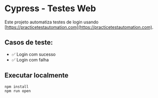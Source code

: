 # Cypress - Testes Web

Este projeto automatiza testes de login usando [https://practicetestautomation.com](https://practicetestautomation.com).

## Casos de teste:
- ✅ Login com sucesso
- ✅ Login com falha

## Executar localmente
```bash
npm install
npm run open
